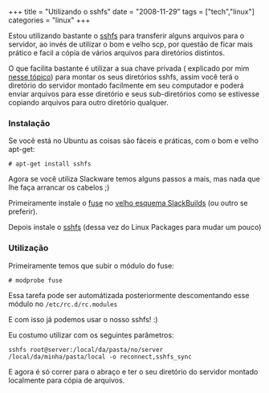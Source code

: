 +++
title = "Utilizando o sshfs"
date = "2008-11-29"
tags = ["tech","linux"]
categories = "linux"
+++

Estou utilizando bastante o
[sshfs](http://fuse.sourceforge.net/sshfs.html "sshfs") para
transferir alguns arquivos para o servidor, ao invés de utilizar o bom
e velho scp, por questão de ficar mais prático e facil a cópia de
vários arquivos para diretórios distintos.

O que facilita bastante é utilizar a sua chave privada ( explicado por
mim [nesse tópico](http://pothix.com/blog/slackware/deixando-seu-ssh-mais-facil-de-trabalhar))
para montar os seus diretórios sshfs, assim você terá o diretório do
servidor montado facilmente em seu computador e poderá enviar arquivos
para esse diretório e seus sub-diretórios como se estivesse copiando
arquivos para outro diretório qualquer.

### Instalação

Se você está no Ubuntu as coisas são fáceis e práticas, com o bom e velho apt-get:

    # apt-get install sshfs

Agora se você utiliza Slackware temos alguns passos a mais, mas nada
que lhe faça arrancar os cabelos ;)

Primeiramente instale o
[fuse](http://slackbuilds.org/repository/12.0/system/fuse/) no
[velho esquema SlackBuilds](http://pothix.com/blog/slackware/facilitando-a-instalacao-no-slackware "Facilitando a instalação no Slackware")
(ou outro se preferir).

Depois instale o
[sshfs](http://www.linuxpackages.net/search_view.php?by=name&amp;name=sshfs&amp;ver=12.1)
(dessa vez do Linux Packages para mudar um pouco)

### Utilização

Primeiramente temos que subir o módulo do fuse:

    # modprobe fuse

Essa tarefa pode ser automátizada posteriormente descomentando esse
módulo no <code>/etc/rc.d/rc.modules</code>

E com isso já podemos usar o nosso sshfs! :)

Eu costumo utilizar com os seguintes parâmetros:

    sshfs root@server:/local/da/pasta/no/server /local/da/minha/pasta/local -o reconnect,sshfs_sync

E agora é só correr para o abraço e ter o seu diretório do servidor
montado localmente para cópia de arquivos.

